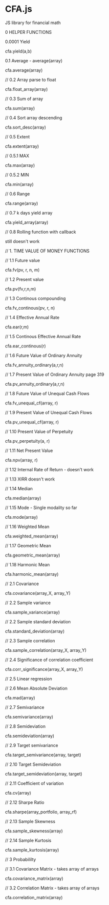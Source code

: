 # CFA.js
JS library for financial math





0 HELPER FUNCTIONS

0.0001 Yield

cfa.yield(a,b)

0.1 Average - average(array)

cfa.average(array)

// 0.2 Array parse to float

cfa.float_array(array)

// 0.3 Sum of array

cfa.sum(array)


// 0.4 Sort array descending

cfa.sort_desc(array)


// 0.5 Extent

cfa.extent(array)

// 0.5.1 MAX

cfa.max(array)


// 0.5.2 MIN

cfa.min(array)


// 0.6 Range

cfa.range(array)

// 0.7 k days yield array

cfa.yield_array(array)

// 0.8 Rolling function with callback

still doesn't work


// 1. TIME VALUE OF MONEY FUNCTIONS

// 1.1 Future value

cfa.fv(pv, r, n, m) 

// 1.2 Present value

cfa.pv(fv,r,n,m) 

// 1.3 Continous compounding

cfa.fv_continous(pv, r, n) 

// 1.4 Effective Annual Rate

cfa.ear(r,m) 

// 1.5 Continous Effective Annual Rate

cfa.ear_continous(r) 

// 1.6 Future Value of Ordinary Annuity

cfa.fv_annuity_ordinary(a,r,n)

// 1.7 Present Value of Ordinary Annuity page 319

cfa.pv_annuity_ordinary(a,r,n)


// 1.8 Future Value of Unequal Cash Flows

cfa.fv_unequal_cf(array, r) 

// 1.9 Present Value of Unequal Cash Flows

cfa.pv_unequal_cf(array, r)

// 1.10 Present Value of Perpetuity

cfa.pv_perpetuity(a, r)


// 1.11 Net Present Value

cfa.npv(array, r)

// 1.12 Internal Rate of Return - doesn't work



// 1.13 XIRR doesn't work

// 1.14 Median

cfa.median(array)

// 1.15 Mode - Single modality so far

cfa.mode(array)

// 1.16 Weighted Mean

cfa.weighted_mean(array)

// 1.17 Geometric Mean

cfa.geometric_mean(array)
	

// 1.18 Harmonic Mean

cfa.harmonic_mean(array)




// 2.1 Covariance

cfa.covariance(array_X, array_Y)

// 2.2 Sample variance

cfa.sample_variance(array)

// 2.2 Sample standard deviation

cfa.standard_deviation(array)

// 2.3 Sample correlation

cfa.sample_correlation(array_X, array_Y)

// 2.4 Significance of correlation coefficient

cfa.corr_significance(array_X, array_Y)


// 2.5 Linear regression 



// 2.6 Mean Absolute Deviation

cfa.mad(array) 

// 2.7 Semivariance

cfa.semivariance(array) 

// 2.8 Semideviation

cfa.semideviation(array) 

// 2.9 Target semivariance

cfa.target_semivariance(array, target)


// 2.10 Target Semideviation

cfa.target_semideviation(array, target) 

// 2.11 Coefficient of variation

cfa.cv(array) 

// 2.12 Sharpe Ratio

cfa.sharpe(array_portfolio, array_rf)

// 2.13 Sample Skewness

cfa.sample_skewness(array)

// 2.14 Sample Kurtosis

cfa.sample_kurtosis(array)

// 3 Probabililty

// 3.1 Covariance Matrix - takes array of arrays

cfa.covariance_matrix(array)

// 3.2 Correlation Matrix - takes array of arrays

cfa.correlation_matrix(array)





